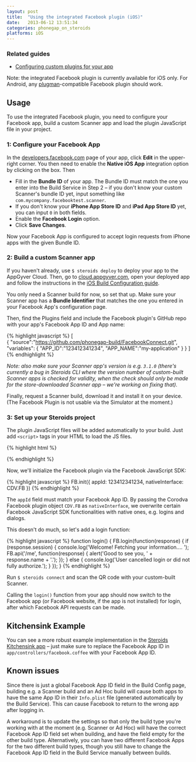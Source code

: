```yaml
---
layout: post
title:  "Using the integrated Facebook plugin (iOS)"
date:   2013-06-12 13:51:34
categories: phonegap_on_steroids
platforms: iOS
---
```


### Related guides
* [Configuring custom plugins for your app][custom-plugin-config]

Note: the integrated Facebook plugin is currently available for iOS only. For Android, any [plugman][plugman]-compatible Facebook plugin should work.

## Usage

To use the integrated Facebook plugin, you need to configure your Facebook app, build a custom Scanner app and load the plugin JavaScript file in your project.

### 1: Configure your Facebook App

In the [developers.facebook.com](https://developers.facebook.com) page of your app, click **Edit** in the upper-right corner. You then need to enable the **Native iOS App** integration option by clicking on the box. Then

* Fill in the **Bundle ID** of your app. The Bundle ID must match the one you enter into the Build Service in Step 2 – if you don't know your custom Scanner's bundle ID yet, input something like `com.mycompany.facebooktest.scanner`.
* If you don't know your **iPhone App Store ID** and **iPad App Store ID** yet, you can input `0` in both fields.
* Enable the **Facebook Login** option.
* Click **Save Changes**.

Now your Facebook App is configured to accept login requests from iPhone apps with the given Bundle ID.

### 2: Build a custom Scanner app

If you haven't already, use `$ steroids deploy` to deploy your app to the AppGyver Cloud. Then, go to [cloud.appgyver.com](http://cloud.appgyver.com), open your deployed app and follow the instructions in the [iOS Build Configuration guide][ios-build-config].

You only need a Scanner build for now, so set that up. Make sure your Scanner app has a **Bundle Identifier** that matches the one you entered in your Facebook App's configuration page.

Then, find the Plugins field and include the Facebook plugin's GitHub repo with your app's Facebook App ID and App name: 

{% highlight javascript %}
[  
  {
    "source":"https://github.com/phonegap-build/FacebookConnect.git",
    "variables": {
      "APP_ID":"123412341234",
      "APP_NAME":"my-application"
    }
  }
]  
{% endhighlight %}

*Note: also make sure your Scanner app's version is e.g. `3.1.0` (there's currently a bug in Steroids CLI where the version number of custom-built Scanner apps is checked for validity, when the check should only be made for the store-downloaded Scanner app – we're working on fixing that).*

Finally, request a Scanner build, download it and install it on your device. (The Facebook Plugin is not usable via the Simulator at the moment.)

### 3: Set up your Steroids project

The plugin JavaScript files will be added automatically to your build. Just add `<script>` tags in your HTML to load the JS files.
  
{% highlight html %}
<script src="http://localhost/cdv-plugin-fb-connect.js"></script>
<script src="http://localhost/facebook-js-sdk.js"></script>
{% endhighlight %}

Now, we'll initialize the Facebook plugin via the Facebook JavaScript SDK:

{% highlight javascript %}
FB.init({
  appId: 123412341234,
  nativeInterface: CDV.FB
})
{% endhighlight %}

The `appId` field must match your Facebook App ID. By passing the Corodva Facebook plugin object `CDV.FB` as `nativeInterface`, we overwrite certain Facebook JavaScript SDK functionalities with native ones, e.g. logins and dialogs.

This doesn't do much, so let's add a login function:

{% highlight javascript %}
function login() {
  FB.login(function(response) {
    if (response.session) {
      console.log('Welcome!  Fetching your information.... ');
      FB.api('/me', function(response) {
        alert('Good to see you, ' + response.name + '.');
      });
    } else {
      console.log('User cancelled login or did not fully authorize.');
    }
  });
}
{% endhighlight %}

Run `$ steroids connect` and scan the QR code with your custom-built Scanner.

Calling the `login()` function from your app should now switch to the Facebook app (or Facebook website, if the app is not installed) for login, after which Facebook API requests can be made.

## Kitchensink Example

You can see a more robust example implementation in the [Steroids Kitchensink app][kitchensink] – just make sure to replace the Facebook App ID in `app/controllers/facebook.coffee` with your Facebook App ID.

## Known issues

Since there is just a global Facebook App ID field in the Build Config page, building e.g. a Scanner build and an Ad Hoc build will cause both apps to have the same App ID in their `Info.plist` file (generated automatically by the Build Service). This can cause Facebook to return to the wrong app after logging in.

A workaround is to update the settings so that only the build type you're working with at the moment (e.g. Scanner or Ad Hoc) will have the correct Facebook App ID field set when building, and have the field empty for the other build type. Alternatively, you can have two different Facebook Apps for the two different build types, though you still have to change the Facebook App ID field in the Build Service manually between builds.

[custom-plugin-config]: /steroids/guides/cloud_services/plugin-config/
[plugman]: https://github.com/apache/cordova-plugman
[ios-build-config]: /steroids/guides/cloud_services/ios-build-config/
[kitchensink]: https://github.com/appgyver/kitchensink/
